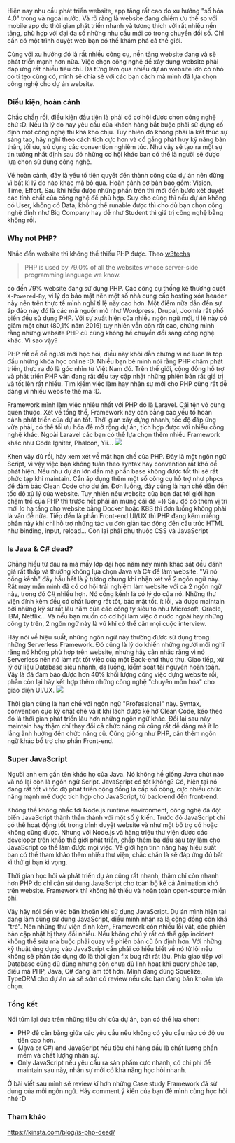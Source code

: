 Hiện nay nhu cầu phát triển website, app tăng rất cao do xu hướng "số hóa 4.0" trong và ngoài nước. Và rõ ràng là website đang chiếm ưu thế so với mobile app do thời gian phát triển nhanh và tương thích với rất nhiều nền tảng, phù hợp với đại đa số những nhu cầu mới có trong chuyển đổi số. Chỉ cần có một trình duyệt web bạn có thể khám phá cả thế giới.

Cùng với xu hướng đó là rất nhiều công cụ, nền tảng website đang và sẽ phát triển mạnh hơn nữa. Việc chọn công nghệ để xây dụng website phải đáp ứng rất nhiều tiêu chí. Đã từng làm qua nhiều dự án website lớn có nhỏ có tí tẹo cũng có, mình sẽ chia sẻ với các bạn cách mà mình đã lựa chọn công nghệ cho dự án website.

### Điều kiện, hoàn cảnh

Chắc chắn rồi, điều kiện đầu tiên là phải có cơ hội được chọn công nghệ chứ :D. Nếu là lý do hay yêu cầu của khách hàng bắt buộc phải sử dụng cố định một công nghệ thì khá khó chịu. Tuy nhiên đó không phải là kết thúc sự sáng tạo, hãy nghĩ theo cách tích cực hơn và cố gắng phát huy kỹ năng bản thân, tối ưu, sử dụng các convention nghiêm túc. Như vậy sẽ tạo ra một sự tin tưởng nhất định sau đó những cơ hội khác bạn có thể là người sẽ được lựa chọn sử dụng công nghệ. 

Về hoàn cảnh, đây là yếu tố tiên quyết đến thành công của dự án nên đừng vì bất kì lý do nào khác mà bỏ qua. Hoàn cảnh cơ bản bao gồm: Vision, Time, Effort. Sau khi hiểu được những phần trên thì mới đến bước xét duyệt các tính chất của công nghệ để phù hợp. Suy cho cùng thì nếu dự án không có User, không có Data, không thể runable được thì cho dù bạn chọn công nghệ đỉnh như Big Company hay dễ như Student thì giá trị công nghệ bằng không rồi.

### Why not PHP?
Nhắc đến website thì không thể thiếu PHP được. Theo [w3techs](https://w3techs.com/technologies/details/pl-php) 

> PHP is used by 79.0% of all the websites whose server-side programming language we know.

có đến 79% website đang sử dụng PHP. Các công cụ thống kê thường quét `X-Powered-By`, vì lý do bảo mật nên một số nhà cung cấp hosting xóa header này nên trên thực tế mình nghĩ tỉ lệ này cao hơn. Một điểm nữa dẫn đến sự áp đảo này đó là các mã nguồn mở như Wordpress, Drupal, Joomla rất phổ biến đều sử dụng PHP. Với sự xuất hiện của nhiều ngôn ngữ mới, tỉ lệ này có giảm một chút (80,1% năm 2016) tuy nhiên vẫn còn rất cao, chứng minh rằng những website PHP cũ cũng không hề chuyển đổi sang công nghệ khác. Vì sao vậy?

PHP rất dễ để người mới học hỏi, điều này khỏi dẫn chứng vì nó luôn là top đầu những khóa học online :D. Nhiều bạn bè mình nói rằng PHP chậm phát triển, thực ra đó là góc nhìn từ Việt Nam đó. Trên thế giới, cộng đồng hỗ trợ và phát triển PHP vẫn đang rất đều tay cập nhật những phiên bản rất giá trị và tốt lên rất nhiều. Tìm kiếm việc làm hay nhân sự mới cho PHP cũng rất dễ dàng vì nhiều website thế mà :D.

Framework mình làm việc nhiều nhất với PHP đó là Laravel. Cái tên vô cùng quen thuộc. Xét về tổng thể, Framework này cân bằng các yếu tố hoàn cảnh phát triển của dự án tốt. Thời gian xây dựng nhanh, tốc độ đáp ứng vừa phải, có thể tối ưu hóa để mở rộng dự án, tích hợp được với nhiều công nghệ khác. Ngoài Laravel các bạn có thể lựa chọn thêm nhiều Framework khác như Code Igniter, Phalcon, Yii...
![](https://images.viblo.asia/b88044ed-ff29-4f52-808a-13ddded3161d.png)

Khen vậy đủ rồi, hãy xem xét về mặt hạn chế của PHP. Đây là một ngôn ngữ Script, vì vậy việc bạn không tuân theo syntax hay convention rất khó để phát hiện. Nếu như dự án lớn dần mà phần base không được tốt thì sẽ rất phức tạp khi maintain. Cần áp dụng thêm một số công cụ hỗ trợ như phpcs để đảm bảo Clean Code cho dự án. Đơn luồng, đây cũng là hạn chế dẫn đến tốc độ xử lý của website. Tuy nhiên nếu website của bạn đạt tới giới hạn chậm trể của PHP thì trước hết phải ăn mừng cái đã =)) Sau đó có thêm vị trí mới lo hạ tầng cho website bằng Docker hoặc K8S thì đơn luồng không phải là vấn đề nữa. Tiếp đến là phần Front-end UI/UX thì PHP đang kém miếng phần này khi chỉ hỗ trợ những tác vụ đơn giản tác động đến cấu trúc HTML như binding, input, reload... Còn lại phải phụ thuộc CSS và 
JavaScript


### Is Java & C# dead?
Chẳng hiểu từ đâu ra mà mấy lớp đại học năm nay mình khảo sát đều đánh giá rất thấp và thường không lựa chọn Java và C# để làm website. "Vì nó cồng kềnh" đây hầu hết là ý tưởng chung khi nhận xét về 2 ngôn ngữ này. Rất may mắn mình đã có cơ hội trải nghiệm làm website với cả 2 ngôn ngữ này, trong đó C# nhiều hơn.
Nó cồng kềnh là có lý do của nó. Những thư viện đính kèm đều có chất lượng rất tốt, bảo mật tốt, ít lỗi, và được maintain bởi những kỹ sư rất lâu năm của các công ty siêu to như Microsoft, Oracle, IBM, Netflix... Và nếu bạn muốn có cơ hội làm việc ở nước ngoài hay những công ty trên, 2 ngôn ngữ này là vũ khí có thể cân mọi cuộc interview.

Hãy nói về hiệu suất, những ngôn ngữ này thường được sử dụng trong những Serverless Framework. Đó cũng là lý do khiến những người mới nghĩ rằng nó không phù hợp trên website, nhưng hãy cân nhắc rằng vì nó Serverless nên nó làm rất tốt việc của một Back-end thực thụ. Giao tiếp, xử lý dữ liệu Database siêu nhanh, đa luồng, kiểm soát tài nguyên hoàn toàn. Vậy là đã đảm bảo được hơn 40% khối lượng công việc dựng website rồi, phần còn lại hãy kết hợp thêm những công nghệ "chuyên môn hóa" cho giao diện UI/UX.
![](https://images.viblo.asia/c338a3b5-8604-4adc-8bf1-e6a14afec5ec.png)

Thời gian cũng là hạn chế với ngôn ngữ "Professional" này. Syntax, convention cực kỳ chặt chẽ và ít khi lách được kẽ hở Clean Code, kéo theo đó là thời gian phát triển lâu hơn những ngôn ngữ khác. Đổi lại sau này maintain hay thậm chí thay đổi cả chức năng cũ cũng rất dễ dàng mà ít lo lắng ảnh hưởng đến chức năng cũ. Cũng giống như PHP, cần thêm ngôn ngữ khác bổ trợ cho phần Front-end.

### Super JavaScript
Người anh em gần tên khác họ của Java. Nó không hề giống Java chút nào và nó lại còn là ngôn ngữ Script. JavaScript có tốt không? Có, hiện tại nó đang rất tốt vì tốc độ phát triển cộng đồng là cấp số cộng, cực nhiều chức năng mạnh mẽ được tích hợp cho JavaScript, từ back-end đến front-end.

Không thể không nhắc tới Node.js runtime environment, công nghệ đã đột biến JavaScript thành thần thánh với một số ý kiến. Trước đó JavaScript chỉ có thể hoạt động tốt trong trình duyệt website và như một bổ trợ có hoặc không cũng được. Nhưng với Node.js và hàng triệu thư viện được các developer trên khắp thế giới phát triển, chắp thêm ba đầu sáu tay làm cho JavaScript có thể làm được mọi việc. Về giới hạn tính năng hay hiệu suất bạn có thể tham khảo thêm nhiều thư viện, chắc chắn là sẽ đáp ứng đủ bất kì thứ gì bạn kì vọng.

Thời gian học hỏi và phát triển dự án cũng rất nhanh, thậm chí còn nhanh hơn PHP do chỉ cần sử dụng JavaScript cho toàn bộ kể cả Animation khó trên website. Framework thì không hề thiếu và hoàn toàn open-source miễn phí.

Vậy hãy nói đến việc băn khoăn khi sử dụng JavaScript. Dự án mình hiện tại đang làm cũng sử dụng JavaScript, điều mình nhận ra là cộng đồng còn khá "trẻ". Nên những thư viện đính kèm, Framework còn nhiều lỗi vặt, các phiên bản cập nhật bị thay đổi nhiều. Nếu không chú ý rất có thể gặp incident không thể sửa mà buộc phải quay về phiên bản cũ ổn định hơn. Với những kỹ thuật ứng dụng vào JavaScript cần phải có hiểu biết về nó từ lõi nếu không sẽ phản tác dụng đó là thời gian fix bug rất rất lâu. Phía giao tiếp với Database cũng đủ dùng nhưng còn chưa đủ linh hoạt khi query phức tạp, điều mà PHP, Java, C# đang làm tốt hơn. Mình đang dùng Squelize, TypeORM cho dự án và sẽ sớm có review nếu các bạn đang băn khoăn lựa chọn.

### Tổng kết
Nói túm lại dựa trên những tiêu chí của dự án, bạn có thể lựa chọn:
- PHP để cân bằng giữa các yêu cầu nếu không có yêu cầu nào có độ ưu tiên cao hơn.
- (Java or C#) and JavaScript nếu tiêu chí hàng đầu là chất lượng phần mềm và chất lượng nhân sự.
- Only JavaScript nếu yêu cầu ra sản phẩm cực nhanh, có chi phí để maintain sau này, nhân sự mới có khả năng học hỏi nhanh.

Ở bài viết sau mình sẽ review kĩ hơn những Case study Framework đã sử dụng của mỗi ngôn ngữ. Hãy comment ý kiến của bạn để mình cùng học hỏi nhé :D

### Tham khảo
https://kinsta.com/blog/is-php-dead/